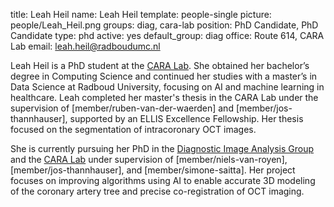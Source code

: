 title: Leah Heil
name: Leah Heil
template: people-single 
picture: people/Leah_Heil.png
groups: diag, cara-lab 
position: PhD Candidate, PhD Candidate
type: phd
active: yes 
default_group: diag 
office: Route 614, CARA Lab
email: leah.heil@radboudumc.nl

Leah Heil is a PhD student at the [CARA Lab](https://www.cara-ai-lab.nl/). She obtained her bachelor’s degree in Computing Science and continued her studies with a master’s in Data Science at Radboud University, focusing on AI and machine learning in healthcare. Leah completed her master's thesis in the CARA Lab under the supervision of [member/ruben-van-der-waerden] and [member/jos-thannhauser], supported by an ELLIS Excellence Fellowship. Her thesis focused on the segmentation of intracoronary OCT images.

She is currently pursuing her PhD in the [Diagnostic Image Analysis Group](http://www.diagnijmegen.nl) and the [CARA Lab](https://www.cara-ai-lab.nl/) under supervision of [member/niels-van-royen], [member/jos-thannhauser], and [member/simone-saitta]. Her project focuses on improving algorithms using AI to enable accurate 3D modeling of the coronary artery tree and precise co-registration of OCT imaging.
